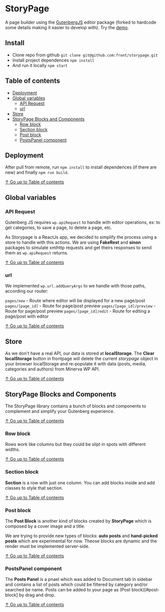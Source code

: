 # StoryPage

A page builder using the [GutenbergJS](https://github.com/front/gutenberg-js) editor package (forked to hardcode some details making it easier to develop with).
Try the [demo](http://storypage.devz.no/).

## Install

- Clone repo from github `git clone git@github.com:front/storypage.git`
- Install project dependences `npm install`
- And run it locally `npm start`

## Table of contents

- [Deployment](#deployment)
- [Global variables](#global-variables)
  - [API Request](#api-request)
  - [url](#url)
- [Store](#store)
- [StoryPage Blocks and Components](#storypage-blocks-and-components)
  - [Row block](#row-block)
  - [Section block](#section-block)
  - [Post block](#post-block)
  - [PostsPanel component](#postspanel-component)

## Deployment

After pull from remote, run `npm install` to install dependences (if there are new) and finally `npm run build`.

[↑ Go up to Table of contents](#table-of-contents)

## Global variables

### API Request

Gutenberg JS requires `wp.apiRequest` to handle with editor operations, ex: to get categories, to save a page, to delete a page, etc.

As Storypage is a ReactJs app, we decided to simplify the process using a store to handle with this actions. We are using **FakeRest** and **sinon** packages to simulate xmlhttp requests and get theirs responses to send them as `wp.apiRequest` returns.

[↑ Go up to Table of contents](#table-of-contents)

### url

We implemented `wp.url.addQueryArgs` to we handle with those paths, according our router:

`pages/new` - Route where editor will be displayed for a new page/post
`pages/[page_id]` - Route for page/post preview
`pages/[page_id]/preview` - Route for page/post preview
`pages/[page_id]/edit` - Route for editing a page/post with editor

[↑ Go up to Table of contents](#table-of-contents)

## Store

As we don't have a real API, our data is stored at **localStorage**. The **Clear localStorage** button in frontpage will delete the current *storypage* object in your browser localStorage and re-populate it with data (posts, media, categories and authors) from Minerva WP API.

[↑ Go up to Table of contents](#table-of-contents)

## StoryPage Blocks and Components

The StoryPage library contains a bunch of blocks and components to complement and simplify your Gutenberg experience.

[↑ Go up to Table of contents](#table-of-contents)

### Row block

Rows work like columns but they could be slipt in spots with different widths.

[↑ Go up to Table of contents](#table-of-contents)

### Section block

**Section** is a row with just one column. You can add blocks inside and add classes to style that section.

[↑ Go up to Table of contents](#table-of-contents)

### Post block

The **Post Block** is another kind of blocks created by **StoryPage** which is composed by a cover image and a title.

We are trying to provide new types of blocks: **auto posts** and **hand-picked posts** which are experimental for now. Theose blocks are dynamic and the render must be implemented server-side.

[↑ Go up to Table of contents](#table-of-contents)

### PostsPanel component

The **Posts Panel** is a pnael which was added to Document tab in sidebar and contains a list of posts which could be filtered by category and/or searched be name. Posts can be added to your page as (Post block)[#post-block] by drag and drop.

[↑ Go up to Table of contents](#table-of-contents)
